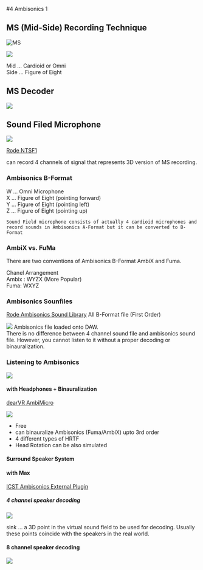#4 Ambisonics 1

## MS (Mid-Side) Recording Technique

![MS](K4/png/ms.jpg)

![](K4/png/ms_diagram.jpg)

Mid ... Cardioid or Omni  
Side ... Figure of Eight  

## MS Decoder

![](K4/png/mid-side.png)

## Sound Filed Microphone

![](K4/png/soundfield_microphone.jpg)

[Rode NTSF1](https://rode.com/microphones/ntsf1)

can record 4 channels of signal that represents 3D version of MS recording.

### Ambisonics B-Format 

W ... Omni Microphone    
X ... Figure of Eight (pointing forward)  
Y ... Figure of Eight (pointing left)  
Z ... Figure of Eight (pointing up)  

    Sound Field microphone consists of actually 4 cardioid microphones and record sounds in Ambisonics A-Format but it can be converted to B-Format  

### AmbiX vs. FuMa

There are two conventions of Ambisonics B-Format AmbiX and Fuma.

Chanel Arrangement  
Ambix : WYZX (More Popular)  
Fuma: WXYZ

### Ambisonics Sounfiles

[Rode Ambisonics Sound Library](https://library.soundfield.com/)
All B-Format file (First Order)

![](K4/png/abmisonics_in_DAW.png)
Ambisonics file loaded onto DAW.   
There is no difference between 4 channel sound file and ambisonics sound file. However, you cannot listen to it without a proper decoding or binauralization.

### Listening to Ambisonics 
![](K4/png/ambisonics_workflow.jpg)

#### with Headphones + Binauralization

[dearVR AmbiMicro](https://www.dear-reality.com/products/dearvr-ambi-micro) 

![](K4/png/ambimicro.png)

- Free
- can binauralize Ambisonics (Fuma/AmbiX) upto 3rd order
- 4 different types of HRTF
- Head Rotation can be also simulated


#### Surround Speaker System

#### with Max
[ICST Ambisonics External Plugin](https://www.zhdk.ch/forschung/icst/software-downloads-5379/downloads-ambisonics-externals-for-maxmsp-5381)


##### 4 channel speaker decoding
![](K4/png/decode.png)

sink ... a 3D point in the virtual sound field to be used for decoding. Usually these points coincide with the speakers in the real world. 

#### 8 channel speaker decoding
![](K4/png/decode_8.png)



